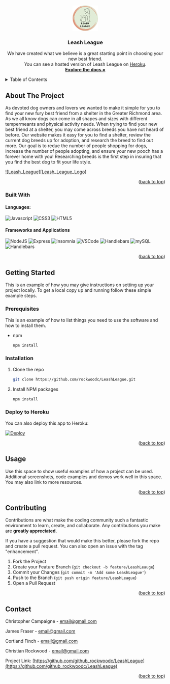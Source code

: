 <!-- Improved compatibility of back to top link: See: https://github.com/othneildrew/Best-README-Template/pull/73 -->
<a name="readme-top"></a>
<!--
*** Thanks for checking out the Best-README-Template. If you have a suggestion
*** that would make this better, please fork the repo and create a pull request
*** or simply open an issue with the tag "enhancement".
*** Don't forget to give the project a star!
*** Thanks again! Now go create something AMAZING! :D
-->



<!-- PROJECT SHIELDS -->
<!--
*** I'm using markdown "reference style" links for readability.
*** Reference links are enclosed in brackets [ ] instead of parentheses ( ).
*** See the bottom of this document for the declaration of the reference variables
*** for contributors-url, forks-url, etc. This is an optional, concise syntax you may use.
*** https://www.markdownguide.org/basic-syntax/#reference-style-links
-->
<!-- PROJECT LOGO -->
<br />
<div align="center">
  <a href="https://github.com/github_username/repo_name">
    <img src="/public/imgs/logo.png" alt="Logo" width="80" height="80">
  </a>

<h3 align="center">Leash League</h3>

  <p align="center">
We have created what we believe is a great starting point in choosing your new best friend. 
    <br />
    You can see a hosted version of Leash League on <a href="https://Leash-League.contentful.com/" target="_blank">Heroku</a>.
    <br />
    <a href="https://github.com/github_rockwoodc/LeashLeague"><strong>Explore the docs »</strong></a>
</div>



<!-- TABLE OF CONTENTS -->
<details>
  <summary>Table of Contents</summary>
  <ol>
    <li>
      <a href="#about-the-project">About The Project</a>
      <ul>
        <li><a href="#built-with">Built With</a></li>
      </ul>
    </li>
    <li>
      <a href="#getting-started">Getting Started</a>
      <ul>
        <li><a href="#prerequisites">Prerequisites</a></li>
        <li><a href="#installation">Installation</a></li>
        <li><a href="#heroku">Deploy to Heroku</a></li>
      </ul>
    </li>
    <li><a href="#usage">Usage</a></li>
    <li><a href="#contributing">Contributing</a></li>
    <li><a href="#contact">Contact</a></li>
  </ol>
</details>



<!-- ABOUT THE PROJECT -->
## About The Project

As devoted dog owners and lovers we wanted to make it simple for you to find your new fury best friend from a shelter in the Greater Richmond area. As we all know dogs can come in all shapes and sizes with different tempermeants and physical activity needs. When trying to find your new best friend at a shelter, you may come across breeds you have not heard of before. Our website makes it easy for you to find a shelter, review the current dog breeds up for adoption, and research the breed to find out more. Our goal is to redue the number of people shopping for dogs, increase the number of people adopting, and ensure your new pooch has a forever home with you! Researching breeds is the first step in insuring that you find the best dog to fit your life style.


[![Leash_League][Leash_League_Logo]](/public/imgs/logo.png)


<p align="right">(<a href="#readme-top">back to top</a>)</p>



### Built With

#### Languages:

![Javascript](https://img.shields.io/badge/-JavaScript-EDD222?style=flat&logo=javascript&logoColor=white)
![CSS3](https://img.shields.io/badge/-CSS3-1572B6?style=flat&logo=css3)
![HTML5](https://img.shields.io/badge/-HTML5-E34F26?style=flat&logo=html5&logoColor=white)

#### Frameworks and Applications
![NodeJS](http://img.shields.io/badge/-NodeJS-6EBF20?style=flat&logo=node.js&logoColor=white)
![Express](http://img.shields.io/badge/-Express-black?style=flat&logo=express&logoColor=white)
![Insomnia](https://img.shields.io/badge/-Insomnia-5849BE?style=flat&logo=insomnia&logoColor=white)
![VSCode](https://img.shields.io/badge/-VSCode-007ACC?style=flat&logo=visual-studio-code&logoColor=white)
![Handlebars](https://img.shields.io/badge/-Handlebars-666666?style=flat&logo=handlebars.js&logoColor=white)
![mySQL](https://img.shields.io/badge/-mySQL-4479A1?style=flat&logo=mySQL&logoColor=white)
![Handlebars](https://img.shields.io/badge/-Sequelize-52B0E7?style=flat&logo=sequelize&logoColor=white)

<p align="right">(<a href="#readme-top">back to top</a>)</p>



<!-- GETTING STARTED -->
## Getting Started

This is an example of how you may give instructions on setting up your project locally.
To get a local copy up and running follow these simple example steps.

### Prerequisites

This is an example of how to list things you need to use the software and how to install them.
* npm
  ```sh
  npm install
  ```
  

### Installation

1. Clone the repo
   ```sh
   git clone https://github.com/rockwoodc/LeashLeague.git
   ```
3. Install NPM packages
   ```sh
   npm install
   ```
   
   
### Deploy to Heroku
You can also deploy this app to Heroku:

[![Deploy](https://www.herokucdn.com/deploy/button.svg)](https://heroku.com/deploy)

<p align="right">(<a href="#readme-top">back to top</a>)</p>



<!-- USAGE EXAMPLES -->
## Usage

Use this space to show useful examples of how a project can be used. Additional screenshots, code examples and demos work well in this space. You may also link to more resources.

<p align="right">(<a href="#readme-top">back to top</a>)</p>

<!-- CONTRIBUTING -->
## Contributing

Contributions are what make the coding community such a fantastic environment to learn, create, and collaborate. Any contributions you make are **greatly appreciated**.

If you have a suggestion that would make this better, please fork the repo and create a pull request. You can also open an issue with the tag "enhancement".

1. Fork the Project
2. Create your Feature Branch (`git checkout -b feature/LeashLeauge`)
3. Commit your Changes (`git commit -m 'Add some LeashLeague'`)
4. Push to the Branch (`git push origin feature/LeashLeague`)
5. Open a Pull Request

<p align="right">(<a href="#readme-top">back to top</a>)</p>

<!-- CONTACT -->
## Contact

Christopher Campaigne - email@gmail.com

James Fraser - email@gmail.com

Cortland Finch - email@gmail.com

Christian Rockwood - email@gmail.com



Project Link: [https://github.com/github_rockwoodc/LeashLeague](https://github.com/github_rockwoodc/LeashLeague)

<p align="right">(<a href="#readme-top">back to top</a>)</p>
